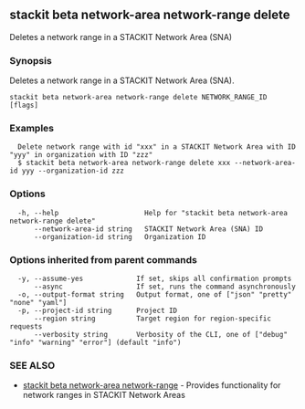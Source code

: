## stackit beta network-area network-range delete

Deletes a network range in a STACKIT Network Area (SNA)

### Synopsis

Deletes a network range in a STACKIT Network Area (SNA).

```
stackit beta network-area network-range delete NETWORK_RANGE_ID [flags]
```

### Examples

```
  Delete network range with id "xxx" in a STACKIT Network Area with ID "yyy" in organization with ID "zzz"
  $ stackit beta network-area network-range delete xxx --network-area-id yyy --organization-id zzz
```

### Options

```
  -h, --help                     Help for "stackit beta network-area network-range delete"
      --network-area-id string   STACKIT Network Area (SNA) ID
      --organization-id string   Organization ID
```

### Options inherited from parent commands

```
  -y, --assume-yes             If set, skips all confirmation prompts
      --async                  If set, runs the command asynchronously
  -o, --output-format string   Output format, one of ["json" "pretty" "none" "yaml"]
  -p, --project-id string      Project ID
      --region string          Target region for region-specific requests
      --verbosity string       Verbosity of the CLI, one of ["debug" "info" "warning" "error"] (default "info")
```

### SEE ALSO

* [stackit beta network-area network-range](./stackit_beta_network-area_network-range.md)	 - Provides functionality for network ranges in STACKIT Network Areas

